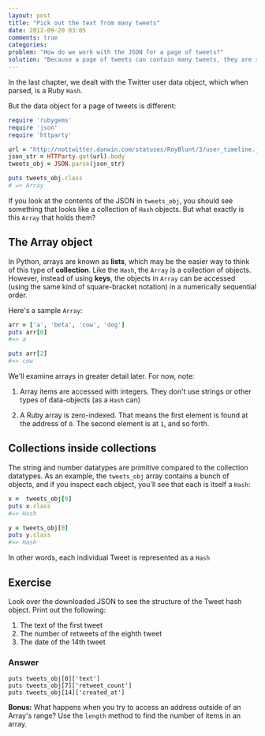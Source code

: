 ```yaml
---
layout: post
title: "Pick out the text from many tweets"
date: 2012-09-20 03:05
comments: true
categories: 
problem: "How do we work with the JSON for a page of tweets?"
solution: "Because a page of tweets can contain many tweets, they are stored as arrays"
---
```


In the last chapter, we dealt with the Twitter user data object, which when parsed, is a Ruby `Hash`.

But the data object for a page of tweets is different:

``` ruby
require 'rubygems'
require 'json'
require 'httparty'

url = "http://nottwitter.danwin.com/statuses/RoyBlunt/3/user_timeline.json"
json_str = HTTParty.get(url).body
tweets_obj = JSON.parse(json_str)

puts tweets_obj.class
# => Array
```

If you look at the contents of the JSON in `tweets_obj`, you should see something that looks like a collection of `Hash` objects. But what exactly is this `Array` that holds them?


## The Array object

In Python, arrays are known as **lists**, which may be the easier way to think of this type of **collection**. Like the `Hash`, the `Array` is a collection of objects. However, instead of using **keys**, the objects in `Array` can be accessed (using the same kind of square-bracket notation) in a numerically sequential order.

Here's a sample `Array`:

``` ruby
arr = ['a', 'beta', 'cow', 'dog']
puts arr[0]
#=> a

puts arr[2]
#=> cow
```

We'll examine arrays in greater detail later. For now, note:

1. Array items are accessed with integers. They don't use strings or other types of data-objects (as a `Hash` can)

2. A Ruby array is zero-indexed. That means the first element is found at the address of `0`. The second element is at `1`, and so forth.


## Collections inside collections

The string and number datatypes are primitive compared to the collection datatypes. As an example, the `tweets_obj` array contains a bunch of objects, and if you inspect each object, you'll see that each is itself a `Hash`:

``` ruby
x =  tweets_obj[0]
puts x.class
#=> Hash

y = tweets_obj[0]
puts y.class
#=> Hash
```
In other words, each individual Tweet is represented as a `Hash`

## Exercise

Look over the downloaded JSON to see the structure of the Tweet hash object. Print out the following:

1. The text of the first tweet
2. The number of retweets of the eighth tweet
3. The date of the 14th tweet


### Answer


```
puts tweets_obj[0]['text']
puts tweets_obj[7]['retweet_count']
puts tweets_obj[14]['created_at']
```


**Bonus:** What happens when you try to access an address outside of an Array's range? Use the `length` method to find the number of items in an array.

